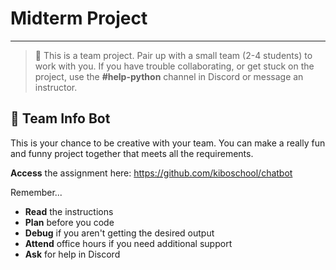 # Midterm Project

---
> 👥 This is a team project. Pair up with a small team (2-4 students) to work with you.
> If you have trouble collaborating, or get stuck on the project, use the **#help-python** channel in Discord or message an instructor.

## 🤖 Team Info Bot

This is your chance to be creative with your team. You can make a really fun and funny project together that meets all the requirements.

**Access** the assignment here: https://github.com/kiboschool/chatbot

Remember...

- **Read** the instructions
- **Plan** before you code
- **Debug** if you aren't getting the desired output
- **Attend** office hours if you need additional support
- **Ask** for help in Discord
